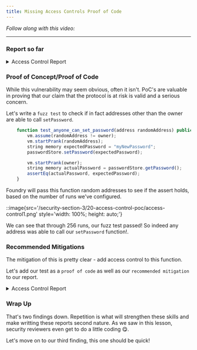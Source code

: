 ```yaml
---
title: Missing Access Controls Proof of Code
---
```


_Follow along with this video:_

---

### Report so far

<details closed>
<summary>Access Control Report</summary>

### [S-#] `PasswordStore::setPassword` has no access controls, meaning a non-owner could change the password

**Description:** The `PasswordStore::setPassword` function is set to be an `external` function, however the purpose of the smart contract and function's natspec indicate that `This function allows only the owner to set a new password.`

function setPassword(string memory newPassword) external {
// @Audit - There are no Access Controls.
s_password = newPassword;
emit SetNewPassword();
}

**Impact:** Anyone can set/change the stored password, severly breaking the contract's intended functionality

**Proof of Concept:**

**Recommended Mitigation:**

</details>


### Proof of Concept/Proof of Code

While this vulnerability may seem obvious, often it isn't. PoC's are valuable in proving that our claim that the protocol is at risk is valid and a serious concern.

Let's write a `fuzz test` to check if in fact addresses other than the owner are able to call `setPassword`.

```js
    function test_anyone_can_set_password(address randomAddress) public {
        vm.assume(randomAddress != owner);
        vm.startPrank(randomAddress);
        string memory expectedPassword = "myNewPassword";
        passwordStore.setPassword(expectedPassword);

        vm.startPrank(owner);
        string memory actualPassword = passwordStore.getPassword();
        assertEq(actualPassword, expectedPassword);
    }
```

Foundry will pass this function random addresses to see if the assert holds, based on the number of runs we've configured.

::image{src='/security-section-3/20-access-control-poc/access-control1.png' style='width: 100%; height: auto;'}

We can see that through 256 runs, our fuzz test passed! So indeed any address was able to call our `setPassword` function!.

### Recommended Mitigations

The mitigation of this is pretty clear - add access control to this function.

Let's add our test as a `proof of code` as well as our `recommended mitigation` to our report.

<details closed>
<summary>Access Control Report</summary>

```
### [S-#] `PasswordStore::setPassword` has no access controls, meaning a non-owner could change the password

**Description:** The `PasswordStore::setPassword` function is set to be an `external` function, however the purpose of the smart contract and function's natspec indicate that `This function allows only the owner to set a new password.`

'''js
function setPassword(string memory newPassword) external {
    // @Audit - There are no Access Controls.
    s_password = newPassword;
    emit SetNewPassword();
}
'''

**Impact:** Anyone can set/change the stored password, severly breaking the contract's intended functionality

**Proof of Concept:** Add the following to the PasswordStore.t.sol test file:

'''js
function test_anyone_can_set_password(address randomAddress) public {
        vm.assume(randomAddress != owner);
        vm.startPrank(randomAddress);
        string memory expectedPassword = "myNewPassword";
        passwordStore.setPassword(expectedPassword);

        vm.startPrank(owner);
        string memory actualPassword = passwordStore.getPassword();
        assertEq(actualPassword, expectedPassword);
    }
'''

**Recommended Mitigation:** Add an access control conditional to `PasswordStore::setPassword`.

'''js
if(msg.sender != s_owner){
    revert PasswordStore__NotOwner();
}
'''
```

> Pro-tip: Use the dropdowns, like you've seen in these lessons, in your reports to hide big blocks of code.

<details>
<summary>Here's the syntax</summary>

> ```
> <details>
> <summary>Code</summary>
> '''js
> function test_anyone_can_set_password(address >randomAddress) public {
>        vm.assume(randomAddress != owner);
>        vm.startPrank(randomAddress);
>        string memory expectedPassword = "myNewPassword";
>        passwordStore.setPassword(expectedPassword);
>
>        vm.startPrank(owner);
>        string memory actualPassword = passwordStore.>getPassword();
>        assertEq(actualPassword, expectedPassword);
>    }
> '''
> </details>
> ```

</details>
</details>

### Wrap Up

That's two findings down. Repetition is what will strengthen these skills and make writting these reports second nature. As we saw in this lesson, security reviewers even get to do a little coding 😋.

Let's move on to our third finding, this one should be quick!
